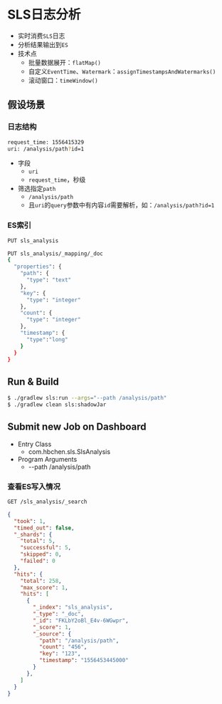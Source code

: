 # SLS日志分析

- 实时消费`SLS`日志
- 分析结果输出到`ES`
- 技术点
    - 批量数据展开：`flatMap()`
    - 自定义`EventTime`、`Watermark`：`assignTimestampsAndWatermarks()`
    - 滚动窗口：`timeWindow()`

## 假设场景
### 日志结构
```bash
request_time: 1556415329
uri: /analysis/path?id=1
```
- 字段
    - `uri`
    - `request_time`，秒级
- 筛选指定`path`
    - `/analysis/path`
    - 且`uri`的`query`参数中有内容`id`需要解析，如：`/analysis/path?id=1`

### ES索引
```bash
PUT sls_analysis

PUT sls_analysis/_mapping/_doc
{
  "properties": {
    "path": {
      "type": "text"
    },
    "key": {
      "type": "integer"
    },
    "count": {
      "type": "integer"
    },
    "timestamp": {
      "type":"long"
    }
  }
}
```

## Run & Build
```bash
$ ./gradlew sls:run --args="--path /analysis/path"
$ ./gradlew clean sls:shadowJar
```

## Submit new Job on Dashboard
- Entry Class
    - com.hbchen.sls.SlsAnalysis
- Program Arguments
    - --path /analysis/path

### 查看ES写入情况    
```bash
GET /sls_analysis/_search
```
```json
{
  "took": 1,
  "timed_out": false,
  "_shards": {
    "total": 5,
    "successful": 5,
    "skipped": 0,
    "failed": 0
  },
  "hits": {
    "total": 258,
    "max_score": 1,
    "hits": [
      {
        "_index": "sls_analysis",
        "_type": "_doc",
        "_id": "FKLbY2oBl_E4v-6WGwpr",
        "_score": 1,
        "_source": {
          "path": "/analysis/path",
          "count": "456",
          "key": "123",
          "timestamp": "1556453445000"
        }
      },
    ]
  }
} 
```